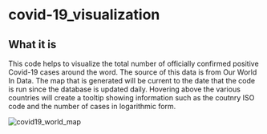 # covid-19_visualization

## What it is
This code helps to visualize the total number of officially confirmed positive Covid-19 cases around the word. The source of this data is from Our World In Data. The map that is generated will be current to the date that the code is run since the database is updated daily. 
Hovering above the various countries will create a tooltip showing information such as the coutnry ISO code and the number of cases in logarithmic form.

![covid19_world_map](https://user-images.githubusercontent.com/5036387/111056956-9a299080-84be-11eb-92be-c820ed84f823.PNG)

